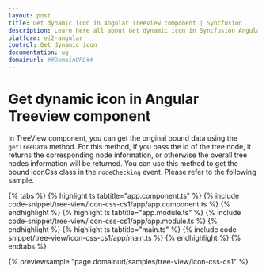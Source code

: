 ```yaml
---
layout: post
title: Get dynamic icon in Angular Treeview component | Syncfusion
description: Learn here all about Get dynamic icon in Syncfusion Angular Treeview component of Syncfusion Essential JS 2 and more.
platform: ej2-angular
control: Get dynamic icon 
documentation: ug
domainurl: ##DomainURL##
---
```


# Get dynamic icon in Angular Treeview component

In TreeView component, you can get the original bound data using the `getTreeData` method. For this method, if you pass the id of the tree node, it returns the corresponding node information, or otherwise the overall tree nodes information will be returned. You can use this method to get the bound iconCss class in the `nodeChecking` event. Please refer to the following sample.

{% tabs %}
{% highlight ts tabtitle="app.component.ts" %}
{% include code-snippet/tree-view/icon-css-cs1/app/app.component.ts %}
{% endhighlight %}
{% highlight ts tabtitle="app.module.ts" %}
{% include code-snippet/tree-view/icon-css-cs1/app/app.module.ts %}
{% endhighlight %}
{% highlight ts tabtitle="main.ts" %}
{% include code-snippet/tree-view/icon-css-cs1/app/main.ts %}
{% endhighlight %}
{% endtabs %}
  
{% previewsample "page.domainurl/samples/tree-view/icon-css-cs1" %}